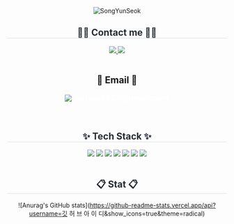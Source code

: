 <div class="header">
      <p align="center">
        <img src="https://capsule-render.vercel.app/api?type=rounded&color=6495ed&fontColor=ffffff&text=SongYunSeok%20GitHub&height=150&fontSize=60" alt="SongYunSeok">
      </p>    
</div>
<div align= "center">
    <h2 style="border-bottom: 1px solid #d8dee4; color: #282d33;"> 🧑‍💻 Contact me 🧑‍💻 </h2>
         <a href=https://www.instagram.com/인스타그램 아이디> <img src="https://img.shields.io/badge/Instagram-E4405F?style=for-the-badge&logo=Instagram&logoColor=white&link=https://www.instagram.com/인 스 타 아 이 디"> </a>
         <a href=mailto:메 일 주 소> <img src="https://img.shields.io/badge/Gmail-EA4335?style=for-the-badge&logo=Gmail&logoColor=white&link=mailto:메 일 주 소"> </a>
          </div><br>
    <div align= "center">  </div> 
    <h2 align="center">📧 Email 📧</h2>
<p style="display: flex; align-items: center; justify-content: center; gap: 8px; font-weight: bold; font-size: 18px; color: white;">
  <img src="https://img.shields.io/badge/Naver-03C75A?style=for-the-badge&logo=naver&logoColor=white">
  qkfrus6623@naver.com
</p><br>
<div align= "center">
    <h2 style="border-bottom: 1px solid #d8dee4; color: #282d33;"> ✨ Tech Stack ✨ </h2>
    <div style="margin: 0 auto; text-align: center;" align= "center"> <img src="https://img.shields.io/badge/Python-3776AB?style=for-the-badge&logo=Python&logoColor=white">
          <img src="https://img.shields.io/badge/C-A8B9CC?style=for-the-badge&logo=C&logoColor=white">
          <img src="https://img.shields.io/badge/C++-00599C?style=for-the-badge&logo=Cplusplus&logoColor=white">
          <img src="https://img.shields.io/badge/Git-F05032?style=for-the-badge&logo=Git&logoColor=white">
          <img src="https://img.shields.io/badge/Github-181717?style=for-the-badge&logo=Github&logoColor=white">
          <img src="https://img.shields.io/badge/Apache-D22128?style=for-the-badge&logo=Apache&logoColor=white">
          <img src="https://img.shields.io/badge/Tomcat-F8DC75?style=for-the-badge&logo=Apachetomcat&logoColor=black">
          </div>
    </div><br>
<div align= "center">
    <h2 style="border-bottom: 1px solid #d8dee4; color: #282d33;"> 📋 Stat 📋 </h2>
    
![Anurag's GitHub stats](https://github-readme-stats.vercel.app/api?username=깃 허 브 아 이 디&show_icons=true&theme=radical)    

<br>

